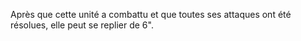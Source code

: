 Après que cette unité a combattu et que
toutes ses attaques ont été résolues, elle
peut se replier de 6".